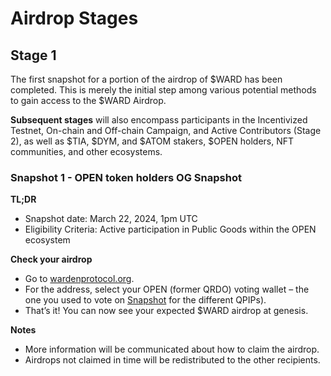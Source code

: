 ﻿---
sidebar_position: 2
---

# Airdrop Stages

## Stage 1

The first snapshot for a portion of the airdrop of $WARD has been completed. This is merely the initial step among various potential methods to gain access to the $WARD Airdrop. 

**Subsequent stages** will also encompass participants in the Incentivized Testnet, On-chain and Off-chain Campaign, and Active Contributors (Stage 2), as well as $TIA, $DYM, and $ATOM stakers, $OPEN holders, NFT communities, and other ecosystems.

### Snapshot 1 - OPEN token holders OG Snapshot

**TL;DR**

- Snapshot date: March 22, 2024, 1pm UTC
- Eligibility Criteria: Active participation in Public Goods within the OPEN ecosystem

**Check your airdrop**

- Go to [wardenprotocol.org](https://genesis.wardenprotocol.org/).
- For the address, select your OPEN (former QRDO) voting wallet – the one you used to vote on [Snapshot](https://snapshot.org/#/governance.qredo.eth/) for the different QPIPs).
- That’s it! You can now see your expected $WARD airdrop at genesis.

**Notes**

- More information will be communicated about how to claim the airdrop.
- Airdrops not claimed in time will be redistributed to the other recipients.



